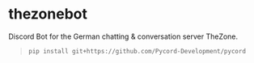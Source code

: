 # thezonebot
Discord Bot for the German chatting &amp; conversation server TheZone.

> `pip install git+https://github.com/Pycord-Development/pycord`